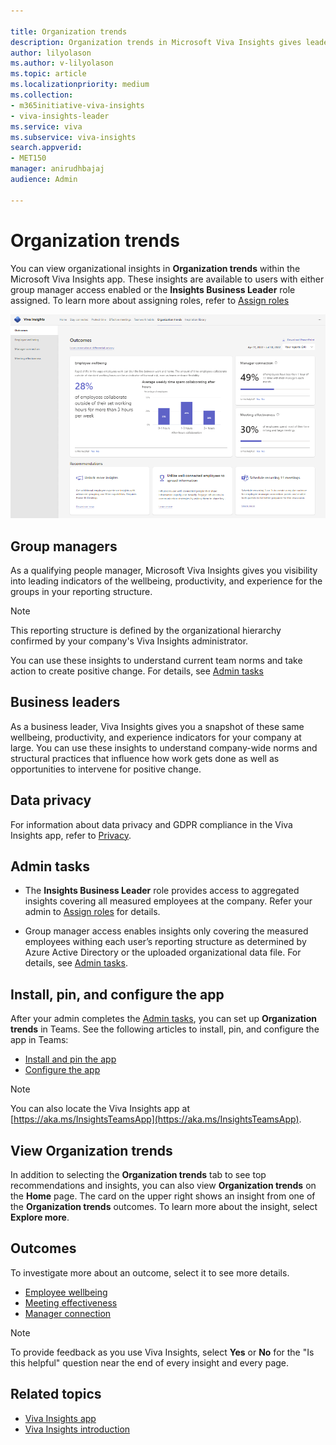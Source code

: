 ```yaml
---

title: Organization trends
description: Organization trends in Microsoft Viva Insights gives leaders key indicators into how their company is getting work done
author: lilyolason
ms.author: v-lilyolason
ms.topic: article
ms.localizationpriority: medium 
ms.collection: 
- m365initiative-viva-insights 
- viva-insights-leader
ms.service: viva 
ms.subservice: viva-insights 
search.appverid: 
- MET150 
manager: anirudhbajaj
audience: Admin

---
```


# Organization trends

You can view organizational insights in **Organization trends** within the Microsoft Viva Insights app. These insights are available to users with either group manager access enabled or the **Insights Business Leader** role assigned. To learn more about assigning roles, refer to [Assign roles](../advanced/setup-maint/assign-user-roles.md)

<!--[Assign roles for Microsoft Viva Insights](../setup/assign-user-roles.md).-->

![Screenshot that shows the Organization trends page.](../images/wpa/use/org-trends-outcomes.png)

## Group managers

As a qualifying people manager, Microsoft Viva Insights gives you visibility into leading indicators of the wellbeing, productivity, and experience for the groups in your reporting structure.

>[!Note]
>This reporting structure is defined by the organizational hierarchy confirmed by your company's Viva Insights administrator.

You can use these insights to understand current team norms and take action to create positive change. For details, see [Admin tasks](../personal/teams/viva-teams-app-admin-tasks.md)

## Business leaders

As a business leader, Viva Insights gives you a snapshot of these same wellbeing, productivity, and experience indicators for your company at large. You can use these insights to understand company-wide norms and structural practices that influence how work gets done as well as opportunities to intervene for positive change.

## Data privacy

For information about data privacy and GDPR compliance in the Viva Insights app, refer to [Privacy](../advanced/privacy/privacy.md).

<!--[Privacy and data protection](../privacy/data-protection-intro.md).-->

## Admin tasks

* The **Insights Business Leader** role provides access to aggregated insights covering all measured employees at the company. Refer your admin to [Assign roles](../advanced/setup-maint/assign-admin-roles.md) for details.

<!--[Assign roles](../setup/assign-roles-to-wpa-admins.md) for details.-->

* Group manager access enables insights only covering the measured employees withing each user’s reporting structure as determined by Azure Active Directory or the uploaded organizational data file. For details, see [Admin tasks](../personal/teams/viva-teams-app-admin-tasks.md).

## Install, pin, and configure the app

After your admin completes the [Admin tasks](#admin-tasks), you can set up **Organization trends** in Teams. See the following articles to install, pin, and configure the app in Teams:

* [Install and pin the app](../personal/teams/viva-teams-app-install.md)
* [Configure the app](../personal/teams/viva-teams-app-settings.md)

>[!Note]
>You can also locate the Viva Insights app at [https://aka.ms/InsightsTeamsApp](https://aka.ms/InsightsTeamsApp).

## View Organization trends

In addition to selecting the **Organization trends** tab to see top recommendations and insights, you can also view **Organization trends** on the **Home** page. The card on the upper right shows an insight from one of the **Organization trends** outcomes. To learn more about the insight, select **Explore more**.

## Outcomes

To investigate more about an outcome, select it to see more details.

* [Employee wellbeing](employee-wellbeing.md)
* [Meeting effectiveness](meeting-effectiveness.md)
* [Manager connection](manager-connection.md)

>[!Note]
>To provide feedback as you use Viva Insights, select **Yes** or **No** for the "Is this helpful" question near the end of every insight and every page.

## Related topics

* [Viva Insights app](../personal/teams/viva-teams-app.md)
* [Viva Insights introduction](../introduction.md)
